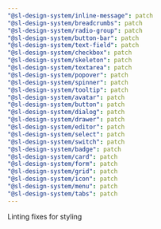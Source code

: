 ```yaml
---
"@sl-design-system/inline-message": patch
"@sl-design-system/breadcrumbs": patch
"@sl-design-system/radio-group": patch
"@sl-design-system/button-bar": patch
"@sl-design-system/text-field": patch
"@sl-design-system/checkbox": patch
"@sl-design-system/skeleton": patch
"@sl-design-system/textarea": patch
"@sl-design-system/popover": patch
"@sl-design-system/spinner": patch
"@sl-design-system/tooltip": patch
"@sl-design-system/avatar": patch
"@sl-design-system/button": patch
"@sl-design-system/dialog": patch
"@sl-design-system/drawer": patch
"@sl-design-system/editor": patch
"@sl-design-system/select": patch
"@sl-design-system/switch": patch
"@sl-design-system/badge": patch
"@sl-design-system/card": patch
"@sl-design-system/form": patch
"@sl-design-system/grid": patch
"@sl-design-system/icon": patch
"@sl-design-system/menu": patch
"@sl-design-system/tabs": patch
---
```


Linting fixes for styling

